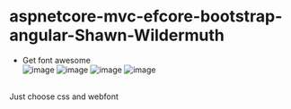 # aspnetcore-mvc-efcore-bootstrap-angular-Shawn-Wildermuth
-  Get font awesome <br />
![image](https://user-images.githubusercontent.com/64368109/138809771-dc798386-c5d1-4c44-b896-5fd2d653079d.png)
![image](https://user-images.githubusercontent.com/64368109/138809860-a2c6c4d4-4c3e-4b63-8b67-aa29f783420d.png)
![image](https://user-images.githubusercontent.com/64368109/130649683-c8e59f5a-4a59-41bc-b9c1-a84fa130b2a9.png)
![image](https://user-images.githubusercontent.com/64368109/138809930-093f126e-cb95-48d8-9b03-cbea194e1e67.png)

<br />Just choose css and webfont
